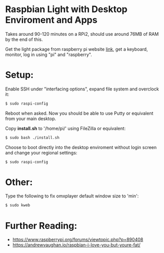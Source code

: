 
# Raspbian Light with Desktop Enviroment and Apps

Takes around 90-120 minutes on a RPi2, should use around 76MB of RAM by the end of this.

Get the light package from raspberry pi website [link](https://www.raspberrypi.org/downloads/raspbian/), get a keyboard, monitor, log in using "pi" and "raspberry".

# Setup:
Enable SSH under "interfacing options", expand file system and overclock it:
```sh
$ sudo raspi-config
```
Reboot when asked. Now you should be able to use Putty or equivalent from your main desktop.

Copy **install.sh** to '/home/pi/' using FileZilla or equivalent:
```sh
$ sudo bash ./install.sh
```
Choose to boot directly into the desktop enviroment without login screen and change your regional settings:
```sh
$ sudo raspi-config
```
# Other:
Type the following to fix omxplayer default window size to 'min':
```sh
$ sudo kweb
```

# Further Reading:
- https://www.raspberrypi.org/forums/viewtopic.php?p=890408
- https://andrewvaughan.io/raspbian-i-love-you-but-youre-fat/
